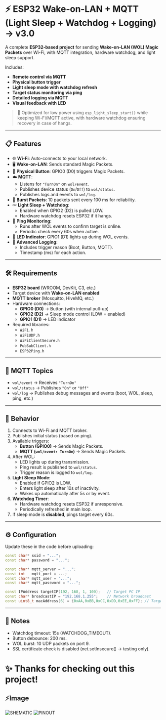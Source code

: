 # ⚡ ESP32 Wake-on-LAN + MQTT (Light Sleep + Watchdog + Logging) -> v3.0

A complete **ESP32-based project** for sending **Wake-on-LAN (WOL) Magic Packets** over Wi-Fi, with MQTT integration, hardware watchdog, and light sleep support.

Includes:
- **Remote control via MQTT**
- **Physical button trigger**
- **Light sleep mode with watchdog refresh**
- **Target status monitoring via ping**
- **Detailed logging via MQTT**
- **Visual feedback with LED**

> 🔋 Optimized for low power using `esp_light_sleep_start()` while keeping Wi-Fi/MQTT active, with hardware watchdog ensuring recovery in case of hangs.

---

## 📋 Features

- 🌐 **Wi-Fi**: Auto-connects to your local network.
- 🖥️ **Wake-on-LAN**: Sends standard Magic Packets.
- 🔘 **Physical Button**: GPIO0 (D0) triggers Magic Packets.
- ☁️ **MQTT**:
  - Listens for `"TurnOn"` on `wol/event`.
  - Publishes device status (`On`/`Off`) to `wol/status`.
  - Publishes logs and events to `wol/log`.
- 🔄 **Burst Packets**: 10 packets sent every 100 ms for reliability.
- 💤 **Light Sleep + Watchdog**:
  - Enabled when GPIO2 (D2) is pulled LOW.
  - Hardware watchdog resets ESP32 if it hangs.
- 🧠 **Ping Monitoring**:
  - Runs after WOL events to confirm target is online.
  - Periodic check every 60s when active.
- 🔆 **LED Indicator**: GPIO1 (D1) lights up during WOL events.
- 📝 **Advanced Logging**:
  - Includes trigger reason (Boot, Button, MQTT).
  - Timestamp (ms) for each action.

---

## 🛠️ Requirements

- **ESP32 board** (WROOM, DevKit, C3, etc.)
- Target device with **Wake-on-LAN enabled**
- **MQTT broker** (Mosquitto, HiveMQ, etc.)
- Hardware connections:
  - **GPIO0 (D0)** → Button (with internal pull-up)
  - **GPIO2 (D2)** → Sleep mode control (LOW = enabled)
  - **GPIO1 (D1)** → LED indicator
- Required libraries:
  - `WiFi.h`
  - `WiFiUDP.h`
  - `WiFiClientSecure.h`
  - `PubSubClient.h`
  - `ESP32Ping.h`

---

## 📡 MQTT Topics

- `wol/event` → Receives `"TurnOn"`
- `wol/status` → Publishes `"On"` or `"Off"`
- `wol/log` → Publishes debug messages and events (boot, WOL, sleep, ping, etc.)

---

## 🧪 Behavior

1. Connects to Wi-Fi and MQTT broker.
2. Publishes initial status (based on ping).
3. Available triggers:
   - **Button (GPIO0)** → Sends Magic Packets.
   - **MQTT (`wol/event: TurnOn`)** → Sends Magic Packets.
4. After WOL:
   - LED lights up during transmission.
   - Ping result is published to `wol/status`.
   - Trigger reason is logged to `wol/log`.
5. **Light Sleep Mode**:
   - Enabled if GPIO2 is LOW.
   - Enters light sleep after 10s of inactivity.
   - Wakes up automatically after 5s or by event.
6. **Watchdog Timer**:
   - Hardware watchdog resets ESP32 if unresponsive.
   - Periodically refreshed in main loop.
7. If sleep mode is **disabled**, pings target every 60s.

---

## ⚙️ Configuration

Update these in the code before uploading:
```cpp
const char* ssid = "...";
const char* password = "...";

const char* mqtt_server = "...";
const int   mqtt_port = ...;
const char* mqtt_user = "...";
const char* mqtt_password = "...";

const IPAddress targetIP(192, 168, 1, 100);   // Target PC IP
const char* broadcastIP = "192.168.1.255";    // Network broadcast
const uint8_t macAddress[6] = {0xAA,0xBB,0xCC,0xDD,0xEE,0xFF}; // Target PC MAC
````

---

## 🚀 Notes

- Watchdog timeout: 15s (WATCHDOG_TIMEOUT).
- Button debounce: 200 ms.
- WOL burst: 10 UDP packets on port 9.
- SSL certificate check is disabled (net.setInsecure() → testing only).

# ✨ Thanks for checking out this project!

## ⚡Image

![SHEMATIC](https://github.com/user-attachments/assets/69b907f5-264b-4f98-b777-c53e9436570a)
![PINOUT](https://github.com/user-attachments/assets/5ac26256-06c6-40ae-ab29-bd35d11dfe80)

